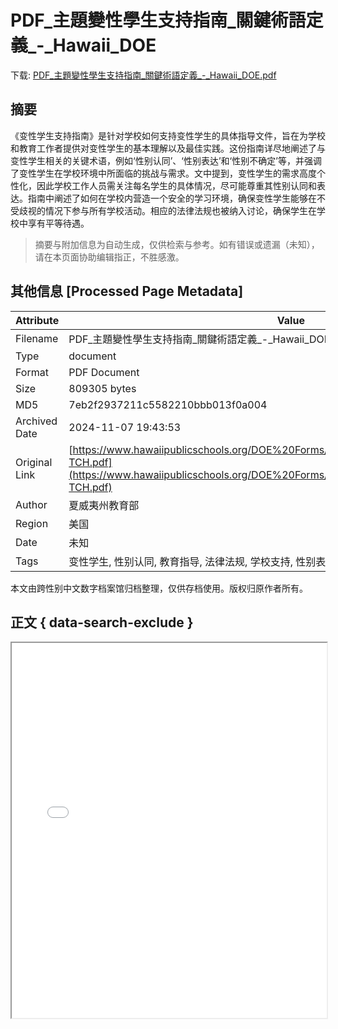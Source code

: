# PDF_主題變性學生支持指南_關鍵術語定義_-_Hawaii_DOE

<!-- tcd_download_link -->
下载: <a href="../PDF_主題變性學生支持指南_關鍵術語定義_-_Hawaii_DOE.pdf" download>PDF_主題變性學生支持指南_關鍵術語定義_-_Hawaii_DOE.pdf</a>
<!-- tcd_download_link_end -->

## 摘要

<!-- tcd_abstract -->
《变性学生支持指南》是针对学校如何支持变性学生的具体指导文件，旨在为学校和教育工作者提供对变性学生的基本理解以及最佳实践。这份指南详尽地阐述了与变性学生相关的关键术语，例如‘性别认同’、‘性别表达’和‘性别不确定’等，并强调了变性学生在学校环境中所面临的挑战与需求。文中提到，变性学生的需求高度个性化，因此学校工作人员需关注每名学生的具体情况，尽可能尊重其性别认同和表达。指南中阐述了如何在学校内营造一个安全的学习环境，确保变性学生能够在不受歧视的情况下参与所有学校活动。相应的法律法规也被纳入讨论，确保学生在学校中享有平等待遇。

<!-- tcd_abstract_end -->

> 摘要与附加信息为自动生成，仅供检索与参考。如有错误或遗漏（未知），请在本页面协助编辑指正，不胜感激。

## 其他信息 [Processed Page Metadata]

| Attribute       | Value                                  |
|-----------------|----------------------------------------|
| Filename        | PDF_主題變性學生支持指南_關鍵術語定義_-_Hawaii_DOE.pdf                             |
| Type            | document                                 |
| Format          | PDF Document                               |
| Size            | 809305 bytes                           |
| MD5             | 7eb2f2937211c5582210bbb013f0a004                                  |
| Archived Date   | 2024-11-07 19:43:53                             |
| Original Link   | [https://www.hawaiipublicschools.org/DOE%20Forms/Civil%20Rights/TransgenderSupports-TCH.pdf](https://www.hawaiipublicschools.org/DOE%20Forms/Civil%20Rights/TransgenderSupports-TCH.pdf)                         |
| Author          | 夏威夷州教育部                               |
| Region          | 美国                               |
| Date            | 未知                                 |
| Tags            | 变性学生, 性别认同, 教育指导, 法律法规, 学校支持, 性别表达, 性别多元, 跨性别权益, 学生支持方案                                 |

本文由跨性别中文数字档案馆归档整理，仅供存档使用。版权归原作者所有。


## 正文 { data-search-exclude }

<!-- tcd_main_text -->
<iframe src="../PDF_主題變性學生支持指南_關鍵術語定義_-_Hawaii_DOE.pdf" width="100%" height="600px">
    <p>无法显示PDF，请下载查看。</p>
</iframe>
<!-- tcd_main_text_end -->

